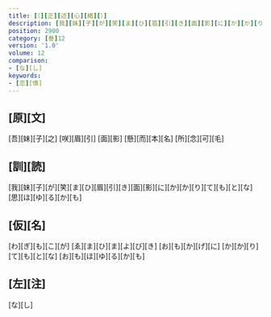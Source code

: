 ```yaml
---
title: [（][正][述][心][緒][）]
description: [我][妹][子][が][笑][ま][ひ][眉][引][き][面][影][に][か][か][り][て][も][と][な][思][ほ][ゆ][る][か][も]
position: 2900
category: [巻]12
version: '1.0'
volume: 12
comparison:
- [な][し]
keywords:
- [恋][情]
---
```


## [原][文]

[吾][妹][子][之] [咲][眉][引] [面][影] [懸][而][本][名] [所][念][可][毛]

## [訓][読]

[我][妹][子][が][笑][ま][ひ][眉][引][き][面][影][に][か][か][り][て][も][と][な][思][ほ][ゆ][る][か][も]

## [仮][名]

[わ][ぎ][も][こ][が] [ゑ][ま][ひ][ま][よ][び][き] [お][も][か][げ][に] [か][か][り][て][も][と][な] [お][も][ほ][ゆ][る][か][も]

## [左][注]

[な][し]
